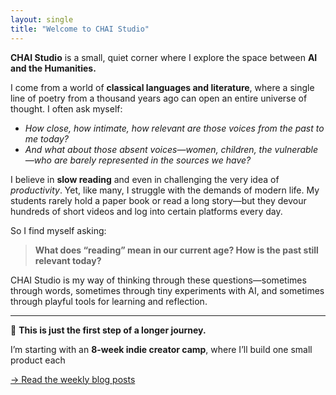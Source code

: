 ```yaml
---
layout: single
title: "Welcome to CHAI Studio"
---
```


**CHAI Studio** is a small, quiet corner where I explore the space between **AI and the Humanities.**

I come from a world of **classical languages and literature**, where a single line of poetry from a thousand years ago can open an entire universe of thought. I often ask myself:  

- *How close, how intimate, how relevant are those voices from the past to me today?*  
- *And what about those absent voices—women, children, the vulnerable—who are barely represented in the sources we have?*  

I believe in **slow reading** and even in challenging the very idea of *productivity*. Yet, like many, I struggle with the demands of modern life. My students rarely hold a paper book or read a long story—but they devour hundreds of short videos and log into certain platforms every day.  

So I find myself asking:  

> **What does “reading” mean in our current age? How is the past still relevant today?**  

CHAI Studio is my way of thinking through these questions—sometimes through words, sometimes through tiny experiments with AI, and sometimes through playful tools for learning and reflection.  

---

🌱 **This is just the first step of a longer journey.**  

I’m starting with an **8-week indie creator camp**, where I’ll build one small product each

[→ Read the weekly blog posts](/blog/)
